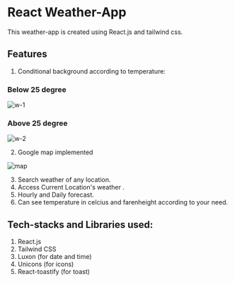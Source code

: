 # React Weather-App

This weather-app is created using React.js and tailwind css.

## Features

1. Conditional background according to temperature:

### Below 25 degree

![w-1](https://user-images.githubusercontent.com/101569590/226254797-6782414c-2786-44e8-aaa6-58e628c2602f.PNG)


### Above 25 degree

![w-2](https://user-images.githubusercontent.com/101569590/226254815-d777676f-de9a-4c15-a57f-70817e0a035a.PNG)

2. Google map implemented

![map](https://user-images.githubusercontent.com/101569590/226348388-aece4d39-6c42-4a48-a59c-1a5fd481b692.PNG)


3. Search weather of any location.
4. Access Current Location's weather . 
5. Hourly and Daily forecast.
6. Can see temperature in celcius and farenheight according to your need.

## Tech-stacks and Libraries used:

1. React.js
2. Tailwind CSS
3. Luxon (for date and time)
4. Unicons (for icons)
5. React-toastify (for toast)

